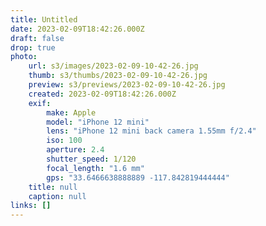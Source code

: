 ```yaml
---
title: Untitled
date: 2023-02-09T18:42:26.000Z
draft: false
drop: true
photo:
    url: s3/images/2023-02-09-10-42-26.jpg
    thumb: s3/thumbs/2023-02-09-10-42-26.jpg
    preview: s3/previews/2023-02-09-10-42-26.jpg
    created: 2023-02-09T18:42:26.000Z
    exif:
        make: Apple
        model: "iPhone 12 mini"
        lens: "iPhone 12 mini back camera 1.55mm f/2.4"
        iso: 100
        aperture: 2.4
        shutter_speed: 1/120
        focal_length: "1.6 mm"
        gps: "33.6466638888889 -117.842819444444"
    title: null
    caption: null
links: []
---
```

